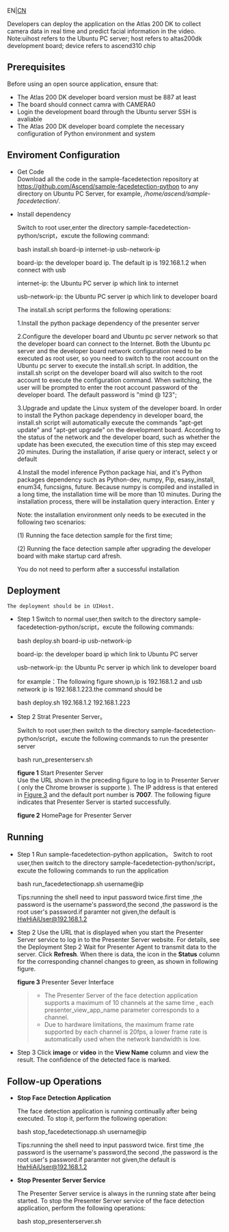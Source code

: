 EN|[CN](README_cn.md)

Developers can deploy the application on the Atlas 200 DK to collect camera data in real time and predict facial information in the video.
Note:uihost refers to the Ubuntu PC server; host refers to altas200dk development board; device refers to ascend310 chip

## Prerequisites

Before using an open source application, ensure that:

-   The Atlas 200 DK developer board version must be 887 at least 
-   The board should connect camra with CAMERA0
-   Login the development board through the Ubuntu server SSH is avaliable
-   The Atlas 200 DK developer board complete the necessary configuration of Python environment and system

## Enviroment Configuration
-  Get Code  
Download all the code in the sample-facedetection repository at https://github.com/Ascend/sample-facedetection-python  to any directory on Ubuntu PC Server, for example,  _/home/ascend/sample-facedetection/_.
-  Install dependency

	Switch to root user,enter the directory sample-facedetection-python/script，excute the following command:

	bash install.sh board-ip internet-ip usb-network-ip
	
	board-ip: the developer board ip. The default ip is 192.168.1.2 when connect with usb
	
	internet-ip: the Ubuntu PC server ip which link to internet
	
	usb-network-ip: the Ubuntu PC server ip which link to developer board
	
	The install.sh script performs the following operations:
	
	1.Install the python package dependency of the presenter server
	
	2.Configure the developer board and Ubuntu pc server network so that the developer board can connect to the Internet. Both the Ubuntu pc server and the developer board network configuration need to be executed as root user, so you need to switch to the root account on the Ubuntu pc server to execute the install.sh script. In addition, the install.sh script on the developer board will also switch to the root account to execute the configuration command. When switching, the user will be prompted to enter the root account password of the developer board. The default password is "mind @ 123";
	
	3.Upgrade and update the Linux system of the developer board. In order to install the Python package dependency in developer board, the install.sh script will automatically execute the commands "apt-get update" and "apt-get upgrade" on the development board. According to the status of the network and the developer board, such as whether the update has been executed, the execution time of this step may exceed 20 minutes. During the installation, if arise query or interact, select y or default
	
	4.Install the model inference Python package hiai, and it's Python packages dependency such as Python-dev, numpy, Pip, esasy_install, enum34, funcsigns, future. Because numpy is compiled and installed in a long time, the installation time will be more than 10 minutes. During the installation process, there will be installation query interaction. Enter y
	
	Note: the installation environment only needs to be executed in the following two scenarios: 
	
	(1) Running the face detection sample for the first time; 
	
	(2) Running the face detection sample after upgrading the developer board with make startup card afresh.
	
	You do not need to perform after a successful installation
  

## Deployment
	The deployment should be in UIHost.
-   Step 1 Switch to normal user,then switch to the directory sample-facedetection-python/script，excute the following commands:

	bash deploy.sh board-ip usb-network-ip 
	
	board-ip: the developer board ip which link to Ubuntu PC server
	
	usb-network-ip: the Ubuntu Pc server ip which link to developer board
	
	for example：The following figure shown,ip is 192.168.1.2 and usb network ip is 192.168.1.223.the command should be 
    
    bash deploy.sh 192.168.1.2 192.168.1.223

	
-   Step 2 Strat Presenter Server。

	Switch to root user,then switch to the directory sample-facedetection-python/script，excute the following commands to run the presenter server
	
	bash run_presenterserv.sh

	**figure 1**  Start Presenter Server  
	Use the URL shown in the preceding figure to log in to Presenter Server \( only the Chrome browser is supporte \). The IP address is 
	that entered in  [Figure 3](#en-us_topic_0167089636_fig64391558352)  and the default port number is  **7007**. The following figure 
	indicates that Presenter Server is started successfully.

	**figure 2**  HomePage for Presenter Server
      

## Running
-   Step 1 Run sample-facedetection-python application。
	Switch to root user,then switch to the directory sample-facedetection-python/script，excute the following commands to run the application

	bash run_facedetectionapp.sh username@ip
    
    Tips:running the shell need to input password twice.first time ,the password is the username's password,the second ,the password is the root user's password.if paramter not given,the default is HwHiAiUser@192.168.1.2

-   Step 2 Use the URL that is displayed when you start the Presenter Server service to log in to the Presenter Server website. For details, see the Deployment Step 2
	Wait for Presenter Agent to transmit data to the server. Click  **Refresh**. When there is data, the icon in the  **Status**  column for the corresponding channel changes to green, as shown in following figure.

	**figure 3**  Presenter Sever Interface


    >-   The Presenter Server of the face detection application supports a maximum of 10 channels at the same time , each  presenter\_view\_app\_name  parameter corresponds to a channel.  
    >-   Due to hardware limitations, the maximum frame rate supported by each channel is 20fps,  a lower frame rate is automatically used when the network bandwidth is low.  
-   Step 3 Click  **image**  or  **video**  in the  **View Name**  column and view the result. The confidence of the detected face is marked.

## Follow-up Operations

-   **Stop Face Detection Application**

    The face detection application is running continually after being executed. To stop it, perform the following operation:
    
	bash stop_facedetectionapp.sh username@ip
    
    Tips:running the shell need to input password twice. first time ,the password is the username's password,the second ,the password is the root user's password.if paramter not given,the default is HwHiAiUser@192.168.1.2

-   **Stop Presenter Server Service**

    The Presenter Server service is always in the running state after being started. To stop the Presenter Server service of the face detection application, perform the following operations:
    
	bash stop_presenterserver.sh
